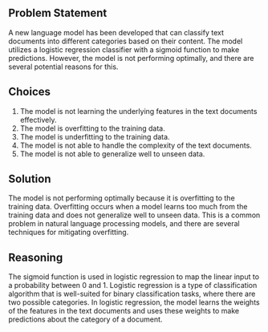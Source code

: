 ## Problem Statement

A new language model has been developed that can classify text documents into different categories based on their content. The model utilizes a logistic regression classifier with a sigmoid function to make predictions. However, the model is not performing optimally, and there are several potential reasons for this.

## Choices

1. The model is not learning the underlying features in the text documents effectively.
2. The model is overfitting to the training data.
3. The model is underfitting to the training data.
4. The model is not able to handle the complexity of the text documents.
5. The model is not able to generalize well to unseen data.

## Solution

The model is not performing optimally because it is overfitting to the training data. Overfitting occurs when a model learns too much from the training data and does not generalize well to unseen data. This is a common problem in natural language processing models, and there are several techniques for mitigating overfitting.

## Reasoning

The sigmoid function is used in logistic regression to map the linear input to a probability between 0 and 1. Logistic regression is a type of classification algorithm that is well-suited for binary classification tasks, where there are two possible categories. In logistic regression, the model learns the weights of the features in the text documents and uses these weights to make predictions about the category of a document.